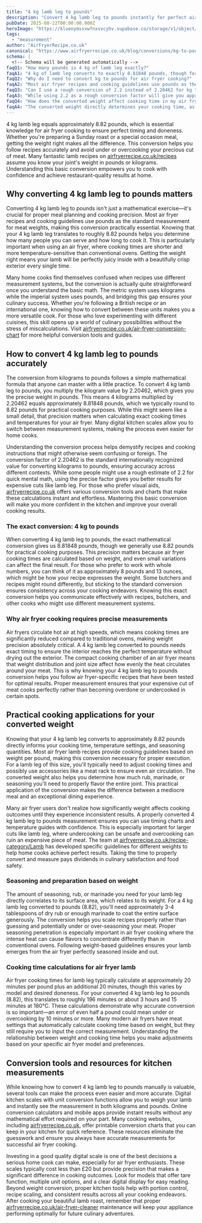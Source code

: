 ```yaml
---
title: "4 kg lamb leg to pounds"
description: "Convert 4 kg lamb leg to pounds instantly for perfect air fryer cooking times and temperatures. Get juicy, evenly cooked roasts every time!"
pubDate: 2025-08-22T00:00:00.000Z
heroImage: "https://klueoymssxwfnxsvcyhv.supabase.co/storage/v1/object/public/Shmucket/4-kg-lamb-leg-to-pounds.webp"
tags:
  - "measurement"
author: "AirFryerRecipe.co.uk"
canonical: "https://www.airfryerrecipe.co.uk/blog/conversions/kg-to-pounds/4-kg-lamb-leg-to-pounds"
schema: |
  <!-- Schema will be generated automatically -->
faqQ1: "How many pounds is 4 kg of lamb leg exactly?"
faqA1: "4 kg of lamb leg converts to exactly 8.81848 pounds, though for practical cooking purposes, most recipes will round this to 8.82 pounds. This precise conversion is important for calculating accurate air fryer cooking times, as even small weight variations can affect how long your lamb needs to cook. Using the exact conversion ensures your expensive cut of meat cooks perfectly rather than ending up over or underdone."
faqQ2: "Why do I need to convert kg to pounds for air fryer cooking?"
faqA2: "Most air fryer recipes and cooking guidelines use pounds as the standard measurement for meat weights, making conversion necessary if your lamb is labeled in kilograms. Air fryers cook food faster than conventional ovens, so precise weight measurements are critical for determining correct cooking times and temperatures. Converting ensures you follow recipes accurately and achieve consistent, perfectly cooked results every time you use your air fryer."
faqQ3: "Can I use a rough conversion of 2.2 instead of 2.20462 for kg to pounds?"
faqA3: "While using 2.2 as a rough conversion factor will give you approximately 8.8 pounds instead of 8.82, this small difference usually won't dramatically affect your cooking results for a 4 kg lamb leg. However, for larger cuts or more precise recipes, using the exact conversion factor of 2.20462 is recommended. The difference becomes more significant with heavier pieces of meat, so developing the habit of using the precise conversion ensures consistency across all your cooking projects."
faqQ4: "How does the converted weight affect cooking time in my air fryer?"
faqA4: "The converted weight directly determines your cooking time, as air fryer recipes typically calculate cooking duration based on pounds of meat. For lamb leg, a general guideline is 20 minutes per pound plus an additional 20 minutes, so your 8.82-pound lamb would need approximately 196 minutes at 180°C. Precise weight conversion ensures you don't undercook or overcook your expensive cut of meat, resulting in perfectly juicy, evenly cooked lamb every time."
---
```

<p>4 kg lamb leg equals approximately 8.82 pounds, which is essential knowledge for air fryer cooking to ensure perfect timing and doneness. Whether you're preparing a Sunday roast or a special occasion meal, getting the weight right makes all the difference. This conversion helps you follow recipes accurately and avoid under or overcooking your precious cut of meat. Many fantastic lamb recipes on <a href=https://www.airfryerrecipe.co.uk/recipes>airfryerrecipe.co.uk/recipes</a> assume you know your joint's weight in pounds or kilograms. Understanding this basic conversion empowers you to cook with confidence and achieve restaurant-quality results at home.</p>

<h2>Why converting 4 kg lamb leg to pounds matters</h2>
<p>Converting 4 kg lamb leg to pounds isn't just a mathematical exercise—it's crucial for proper meal planning and cooking precision. Most air fryer recipes and cooking guidelines use pounds as the standard measurement for meat weights, making this conversion practically essential. Knowing that your 4 kg lamb leg translates to roughly 8.82 pounds helps you determine how many people you can serve and how long to cook it. This is particularly important when using an air fryer, where cooking times are shorter and more temperature-sensitive than conventional ovens. Getting the weight right means your lamb will be perfectly juicy inside with a beautifully crisp exterior every single time.</p>
<p>Many home cooks find themselves confused when recipes use different measurement systems, but the conversion is actually quite straightforward once you understand the basic math. The metric system uses kilograms while the imperial system uses pounds, and bridging this gap ensures your culinary success. Whether you're following a British recipe or an international one, knowing how to convert between these units makes you a more versatile cook. For those who love experimenting with different cuisines, this skill opens up a world of culinary possibilities without the stress of miscalculations. Visit <a href=https://www.airfryerrecipe.co.uk/air-fryer-conversion-chart>airfryerrecipe.co.uk/air-fryer-conversion-chart</a> for more helpful conversion tools and guides.</p>

<h2>How to convert 4 kg lamb leg to pounds accurately</h2>
<p>The conversion from kilograms to pounds follows a simple mathematical formula that anyone can master with a little practice. To convert 4 kg lamb leg to pounds, you multiply the kilogram value by 2.20462, which gives you the precise weight in pounds. This means 4 kilograms multiplied by 2.20462 equals approximately 8.81848 pounds, which we typically round to 8.82 pounds for practical cooking purposes. While this might seem like a small detail, that precision matters when calculating exact cooking times and temperatures for your air fryer. Many digital kitchen scales allow you to switch between measurement systems, making the process even easier for home cooks.</p>
<p>Understanding the conversion process helps demystify recipes and cooking instructions that might otherwise seem confusing or foreign. The conversion factor of 2.20462 is the standard internationally recognized value for converting kilograms to pounds, ensuring accuracy across different contexts. While some people might use a rough estimate of 2.2 for quick mental math, using the precise factor gives you better results for expensive cuts like lamb leg. For those who prefer visual aids, <a href=https://www.airfryerrecipe.co.uk>airfryerrecipe.co.uk</a> offers various conversion tools and charts that make these calculations instant and effortless. Mastering this basic conversion will make you more confident in the kitchen and improve your overall cooking results.</p>

<h3>The exact conversion: 4 kg to pounds</h3>
<p>When converting 4 kg lamb leg to pounds, the exact mathematical conversion gives us 8.81848 pounds, though we generally use 8.82 pounds for practical cooking purposes. This precision matters because air fryer cooking times are calculated based on weight, and even small variations can affect the final result. For those who prefer to work with whole numbers, you can think of it as approximately 8 pounds and 13 ounces, which might be how your recipe expresses the weight. Some butchers and recipes might round differently, but sticking to the standard conversion ensures consistency across your cooking endeavors. Knowing this exact conversion helps you communicate effectively with recipes, butchers, and other cooks who might use different measurement systems.</p>

<h3>Why air fryer cooking requires precise measurements</h3>
<p>Air fryers circulate hot air at high speeds, which means cooking times are significantly reduced compared to traditional ovens, making weight precision absolutely critical. A 4 kg lamb leg converted to pounds needs exact timing to ensure the interior reaches the perfect temperature without drying out the exterior. The compact cooking chamber of an air fryer means that weight distribution and joint size affect how evenly the heat circulates around your meat. This is why knowing your 4 kg lamb leg to pounds conversion helps you follow air fryer-specific recipes that have been tested for optimal results. Proper measurement ensures that your expensive cut of meat cooks perfectly rather than becoming overdone or undercooked in certain spots.</p>

<h2>Practical cooking applications for your converted weight</h2>
<p>Knowing that your 4 kg lamb leg converts to approximately 8.82 pounds directly informs your cooking time, temperature settings, and seasoning quantities. Most air fryer lamb recipes provide cooking guidelines based on weight per pound, making this conversion necessary for proper execution. For a lamb leg of this size, you'll typically need to adjust cooking times and possibly use accessories like a meat rack to ensure even air circulation. The converted weight also helps you determine how much rub, marinade, or seasoning you'll need to properly flavor the entire joint. This practical application of the conversion makes the difference between a mediocre meal and an exceptional dining experience.</p>
<p>Many air fryer users don't realize how significantly weight affects cooking outcomes until they experience inconsistent results. A properly converted 4 kg lamb leg to pounds measurement ensures you can use timing charts and temperature guides with confidence. This is especially important for larger cuts like lamb leg, where undercooking can be unsafe and overcooking can ruin an expensive piece of meat. The team at <a href=https://www.airfryerrecipe.co.uk/recipe-category/Lamb>airfryerrecipe.co.uk/recipe-category/Lamb</a> has developed specific guidelines for different weights to help home cooks achieve perfect results. Taking the time to properly convert and measure pays dividends in culinary satisfaction and food safety.</p>

<h3>Seasoning and preparation based on weight</h3>
<p>The amount of seasoning, rub, or marinade you need for your lamb leg directly correlates to its surface area, which relates to its weight. For a 4 kg lamb leg converted to pounds (8.82), you'll need approximately 3-4 tablespoons of dry rub or enough marinade to coat the entire surface generously. The conversion helps you scale recipes properly rather than guessing and potentially under or over-seasoning your meat. Proper seasoning penetration is especially important in air fryer cooking where the intense heat can cause flavors to concentrate differently than in conventional ovens. Following weight-based guidelines ensures your lamb emerges from the air fryer perfectly seasoned inside and out.</p>

<h3>Cooking time calculations for air fryer lamb</h3>
<p>Air fryer cooking times for lamb leg typically calculate at approximately 20 minutes per pound plus an additional 20 minutes, though this varies by model and desired doneness. For your converted 4 kg lamb leg to pounds (8.82), this translates to roughly 196 minutes or about 3 hours and 15 minutes at 180°C. These calculations demonstrate why accurate conversion is so important—an error of even half a pound could mean under or overcooking by 10 minutes or more. Many modern air fryers have meat settings that automatically calculate cooking time based on weight, but they still require you to input the correct measurement. Understanding the relationship between weight and cooking time helps you make adjustments based on your specific air fryer model and preferences.</p>

<h2>Conversion tools and resources for kitchen measurements</h2>
<p>While knowing how to convert 4 kg lamb leg to pounds manually is valuable, several tools can make the process even easier and more accurate. Digital kitchen scales with unit conversion functions allow you to weigh your lamb and instantly see the measurement in both kilograms and pounds. Online conversion calculators and mobile apps provide instant results without any mathematical effort required on your part. Many cooking websites, including <a href=https://www.airfryerrecipe.co.uk>airfryerrecipe.co.uk</a>, offer printable conversion charts that you can keep in your kitchen for quick reference. These resources eliminate the guesswork and ensure you always have accurate measurements for successful air fryer cooking.</p>
<p>Investing in a good quality digital scale is one of the best decisions a serious home cook can make, especially for air fryer enthusiasts. These scales typically cost less than £20 but provide precision that makes a significant difference in cooking outcomes. Look for models that offer tare function, multiple unit options, and a clear digital display for easy reading. Beyond weight conversion, proper kitchen tools help with portion control, recipe scaling, and consistent results across all your cooking endeavors. After cooking your beautiful lamb roast, remember that proper <a href=https://www.airfryerrecipe.co.uk/air-fryer-cleaner>airfryerrecipe.co.uk/air-fryer-cleaner</a> maintenance will keep your appliance performing optimally for future culinary adventures.</p>
